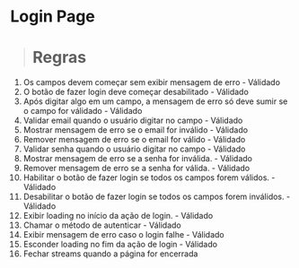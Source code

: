 # Login Page

> # Regras

1. Os campos devem começar sem exibir mensagem de erro - Válidado
2. O botão de fazer login deve começar desabilitado - Válidado
3. Após digitar algo em um campo, a mensagem de erro só deve sumir se o campo for válidado - Válidado
4. Validar email quando o usuário digitar no campo - Válidado
5. Mostrar mensagem de erro se o email for inválido - Válidado
6. Remover mensagem de erro se o email for válido - Válidado
7. Validar senha quando o usuário digitar no campo - Válidado
8. Mostrar mensagem de erro se a senha for inválida. - Válidado
9. Remover mensagem de erro se a senha for válida. - Válidado
10. Habilitar o botão de fazer login se todos os campos forem válidos. - Válidado
11. Desabilitar o botão de fazer login se todos os campos forem inválidos. - Válidado
12. Exibir loading no início da ação de login. - Válidado
13. Chamar o método de autenticar - Válidado
14. Exibir mensagem de erro caso o login falhe - Válidado
15. Esconder loading no fim da ação de login - Válidado
16. Fechar streams quando a página for encerrada
